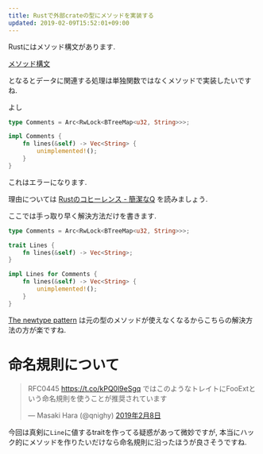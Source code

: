 ```yaml
---
title: Rustで外部crateの型にメソッドを実装する
updated: 2019-02-09T15:52:01+09:00
---
```


Rustにはメソッド構文があります.

[メソッド構文](https://doc.rust-jp.rs/the-rust-programming-language-ja/1.6/book/method-syntax.html)

となるとデータに関連する処理は単独関数ではなくメソッドで実装したいですね.

よし

~~~rs
type Comments = Arc<RwLock<BTreeMap<u32, String>>>;

impl Comments {
    fn lines(&self) -> Vec<String> {
        unimplemented!();
    }
}
~~~

これはエラーになります.

理由については
[Rustのコヒーレンス - 簡潔なQ](https://qnighy.hatenablog.com/entry/2017/07/20/220000)
を読みましょう.

ここでは手っ取り早く解決方法だけを書きます.

~~~rs
type Comments = Arc<RwLock<BTreeMap<u32, String>>>;

trait Lines {
    fn lines(&self) -> Vec<String>;
}

impl Lines for Comments {
    fn lines(&self) -> Vec<String> {
        unimplemented!();
    }
}
~~~

[The newtype pattern](https://doc.rust-lang.org/1.0.0/style/features/types/newtype.html)
は元の型のメソッドが使えなくなるからこちらの解決方法の方が楽ですね.

# 命名規則について

<blockquote class="twitter-tweet" data-lang="ja"><p lang="ja" dir="ltr">RFC0445 <a href="https://t.co/kPQ0l9eSgq">https://t.co/kPQ0l9eSgq</a> ではこのようなトレイトにFooExtという命名規則を使うことが推奨されています</p>&mdash; Masaki Hara (@qnighy) <a href="https://twitter.com/qnighy/status/1093867560867586048?ref_src=twsrc%5Etfw">2019年2月8日</a></blockquote>

今回は真剣に`Line`に値するtraitを作ってる疑惑があって微妙ですが,
本当にハック的にメソッドを作りたいだけなら命名規則に沿ったほうが良さそうですね.
